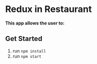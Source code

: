 # Redux in Restaurant

**This app allows the user to:**

## Get Started
1. run `npm install`
2. run `npm start`

